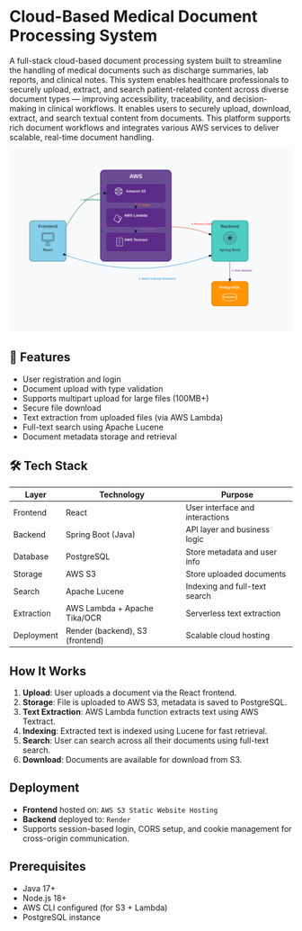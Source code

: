 ﻿# Cloud-Based Medical Document Processing System

A full-stack cloud-based document processing system built to streamline the handling of medical documents such as discharge summaries, lab reports, and clinical notes. 
This system enables healthcare professionals to securely upload, extract, and search patient-related content across diverse document types — 
improving accessibility, traceability, and decision-making in clinical workflows.
It enables users to securely upload, download, extract, and search textual content from documents. 
This platform supports rich document workflows and integrates various AWS services to deliver scalable, real-time document handling.

![System Architecture](assets/system_diagram.svg)


## 📌 Features

- User registration and login
- Document upload with type validation
- Supports multipart upload for large files (100MB+)
- Secure file download
- Text extraction from uploaded files (via AWS Lambda)
- Full-text search using Apache Lucene
- Document metadata storage and retrieval

## 🛠️ Tech Stack

| Layer        | Technology                        | Purpose                                  |
|--------------|-----------------------------------|------------------------------------------|
| Frontend     | React                             | User interface and interactions          |
| Backend      | Spring Boot (Java)                | API layer and business logic             |
| Database     | PostgreSQL                        | Store metadata and user info             |
| Storage      | AWS S3                            | Store uploaded documents                 |
| Search       | Apache Lucene                     | Indexing and full-text search            |
| Extraction   | AWS Lambda + Apache Tika/OCR      | Serverless text extraction               |
| Deployment   | Render (backend), S3 (frontend)   | Scalable cloud hosting                   |

## How It Works

1. **Upload**: User uploads a document via the React frontend.
2. **Storage**: File is uploaded to AWS S3, metadata is saved to PostgreSQL.
3. **Text Extraction**: AWS Lambda function extracts text using AWS Textract.
4. **Indexing**: Extracted text is indexed using Lucene for fast retrieval.
5. **Search**: User can search across all their documents using full-text search.
6. **Download**: Documents are available for download from S3.

## Deployment

- **Frontend** hosted on: `AWS S3 Static Website Hosting`
- **Backend** deployed to: `Render`
- Supports session-based login, CORS setup, and cookie management for cross-origin communication.

## Prerequisites

- Java 17+
- Node.js 18+
- AWS CLI configured (for S3 + Lambda)
- PostgreSQL instance 


